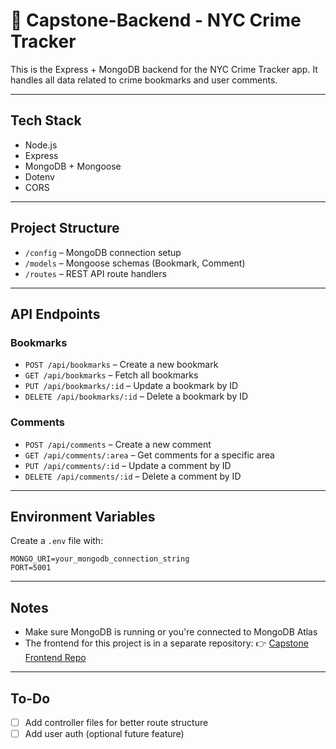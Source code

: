 # 🗽 Capstone-Backend - NYC Crime Tracker

This is the Express + MongoDB backend for the NYC Crime Tracker app. It handles all data related to crime bookmarks and user comments.

---

##  Tech Stack

- Node.js
- Express
- MongoDB + Mongoose
- Dotenv
- CORS

---

##  Project Structure

- `/config` – MongoDB connection setup
- `/models` – Mongoose schemas (Bookmark, Comment)
- `/routes` – REST API route handlers

---

## API Endpoints

###  Bookmarks

- `POST /api/bookmarks` – Create a new bookmark
- `GET /api/bookmarks` – Fetch all bookmarks
- `PUT /api/bookmarks/:id` – Update a bookmark by ID
- `DELETE /api/bookmarks/:id` – Delete a bookmark by ID

###  Comments

- `POST /api/comments` – Create a new comment
- `GET /api/comments/:area` – Get comments for a specific area
- `PUT /api/comments/:id` – Update a comment by ID
- `DELETE /api/comments/:id` – Delete a comment by ID

---

##  Environment Variables

Create a `.env` file with:

```env
MONGO_URI=your_mongodb_connection_string
PORT=5001
```

---

##  Notes

- Make sure MongoDB is running or you're connected to MongoDB Atlas
- The frontend for this project is in a separate repository:
  👉 [Capstone Frontend Repo](https://github.com/Josefbautista94/Capstone-Frontend)

---

##  To-Do

- [ ] Add controller files for better route structure
- [ ] Add user auth (optional future feature)
